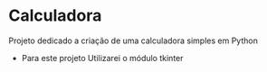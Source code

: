 # Calculadora
Projeto dedicado a criação de uma calculadora simples em Python
 - Para este projeto Utilizarei o módulo tkinter
